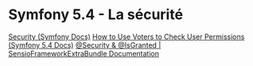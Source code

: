 # Symfony 5.4 - La sécurité

[Security (Symfony Docs)](https://symfony.com/doc/4.4/security.html)
[How to Use Voters to Check User Permissions (Symfony 5.4 Docs)](https://symfony.com/doc/5.4/security/voters.html)
[@Security & @IsGranted | SensioFrameworkExtraBundle Documentation](https://symfony.com/bundles/SensioFrameworkExtraBundle/5.0/annotations/security.html)

